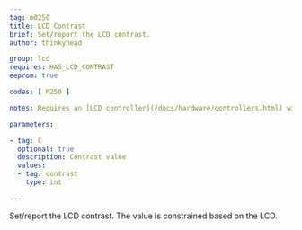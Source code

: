 ```yaml
---
tag: m0250
title: LCD Contrast
brief: Set/report the LCD contrast.
author: thinkyhead

group: lcd
requires: HAS_LCD_CONTRAST
eeprom: true

codes: [ M250 ]

notes: Requires an [LCD controller](/docs/hardware/controllers.html) with software-controlled contrast.

parameters:

- tag: C
  optional: true
  description: Contrast value
  values:
  - tag: contrast
    type: int

---
```


Set/report the LCD contrast. The value is constrained based on the LCD.
